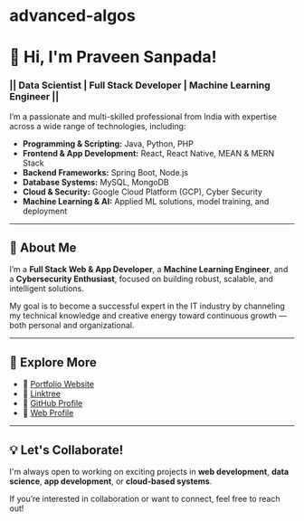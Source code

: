 # advanced-algos


<h1>👋 Hi, I'm Praveen Sanpada!</h1>

<h3>|| Data Scientist | Full Stack Developer | Machine Learning Engineer ||</h3>

<p>I’m a passionate and multi-skilled professional from India with expertise across a wide range of technologies, including:</p>

<ul>
  <li><strong>Programming & Scripting:</strong> Java, Python, PHP</li>
  <li><strong>Frontend & App Development:</strong> React, React Native, MEAN & MERN Stack</li>
  <li><strong>Backend Frameworks:</strong> Spring Boot, Node.js</li>
  <li><strong>Database Systems:</strong> MySQL, MongoDB</li>
  <li><strong>Cloud & Security:</strong> Google Cloud Platform (GCP), Cyber Security</li>
  <li><strong>Machine Learning & AI:</strong> Applied ML solutions, model training, and deployment</li>
</ul>

<hr>

<h2>🚀 About Me</h2>
<p>
I’m a <strong>Full Stack Web & App Developer</strong>, a <strong>Machine Learning Engineer</strong>, and a <strong>Cybersecurity Enthusiast</strong>, focused on building robust, scalable, and intelligent solutions.
</p>
<p>
My goal is to become a successful expert in the IT industry by channeling my technical knowledge and creative energy toward continuous growth — both personal and organizational.
</p>

<hr>

<h2>📌 Explore More</h2>
<ul>
  <li>🔗 <a href="https://praveensanpada.github.io/praveensanpada/" target="_blank">Portfolio Website</a></li>
  <li>🔗 <a href="https://linktr.ee/praveen.sanpada" target="_blank">Linktree</a></li>
  <li>🔗 <a href="https://github.com/praveensanpada" target="_blank">GitHub Profile</a></li>
  <li>🔗 <a href="https://praveensanpada.github.io/praveen.sanpada/" target="_blank">Web Profile</a></li>
</ul>

<hr>

<h2>💡 Let's Collaborate!</h2>
<p>
I'm always open to working on exciting projects in <strong>web development</strong>, <strong>data science</strong>, <strong>app development</strong>, or <strong>cloud-based systems</strong>.
</p>
<p>
If you’re interested in collaboration or want to connect, feel free to reach out!
</p>


